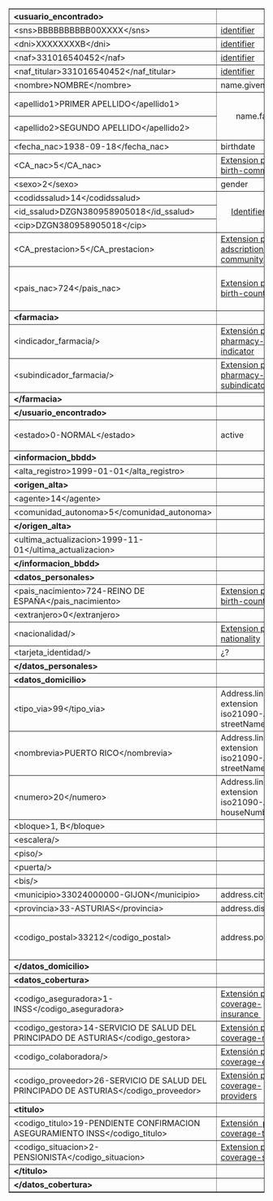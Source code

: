 <table border="1">
<colgroup>
<col style="width: 47%" />
<col style="width: 21%" />
<col style="width: 17%" />
<col style="width: 13%" />
</colgroup>
<thead>
<tr>
<th
style="text-align: left;"><strong>&lt;usuario_encontrado&gt;</strong></th>
<th style="text-align: left;"> </th>
<th style="text-align: left;"> </th>
<th style="text-align: left;"> </th>
</tr>
</thead>
<tbody>
<tr>
<td
style="text-align: left;">&lt;sns&gt;BBBBBBBBBB00XXXX&lt;/sns&gt;</td>
<td style="text-align: left;"><a
href="#identificadores">identifier</a></td>
<td style="text-align: left;"> </td>
<td style="text-align: left;"> </td>
</tr>
<tr>
<td style="text-align: left;">&lt;dni&gt;XXXXXXXXB&lt;/dni&gt;</td>
<td style="text-align: left;"><a
href="#identificadores">identifier</a></td>
<td style="text-align: left;"> </td>
<td style="text-align: left;"> </td>
</tr>
<tr>
<td style="text-align: left;">&lt;naf&gt;331016540452&lt;/naf&gt;</td>
<td style="text-align: left;"><a
href="#identificadores">identifier</a></td>
<td style="text-align: left;"> </td>
<td style="text-align: left;"> </td>
</tr>
<tr>
<td
style="text-align: left;">&lt;naf_titular&gt;331016540452&lt;/naf_titular&gt;</td>
<td style="text-align: left;"><a
href="#identificadores">identifier</a></td>
<td style="text-align: left;"> </td>
<td style="text-align: left;"> </td>
</tr>
<tr>
<td style="text-align: left;">&lt;nombre&gt;NOMBRE&lt;/nombre&gt;</td>
<td style="text-align: left;">name.given</td>
<td style="text-align: left;"> </td>
<td style="text-align: left;"> </td>
</tr>
<tr>
<td style="text-align: left;">&lt;apellido1&gt;PRIMER
APELLIDO&lt;/apellido1&gt;</td>
<td rowspan="2" style="text-align: center;">name.family</td>
<td style="text-align: left;"><a href="#extensiones">Name extension
fathersFamily</a></td>
<td style="text-align: left;"> </td>
</tr>
<tr>
<td style="text-align: left;">&lt;apellido2&gt;SEGUNDO
APELLIDO&lt;/apellido2&gt;</td>
<td style="text-align: left;"><a href="#extensiones">Name extension
mothersFamily</a></td>
<td style="text-align: left;"> </td>
</tr>
<tr>
<td
style="text-align: left;">&lt;fecha_nac&gt;1938-09-18&lt;/fecha_nac&gt;</td>
<td style="text-align: left;">birthdate</td>
<td style="text-align: left;"> </td>
<td style="text-align: left;"> </td>
</tr>
<tr>
<td style="text-align: left;">&lt;CA_nac&gt;5&lt;/CA_nac&gt;</td>
<td style="text-align: left;"><a href="#extensiones">Extension
patient-birth-community</a></td>
<td style="text-align: left;"> </td>
<td style="text-align: left;"> </td>
</tr>
<tr>
<td style="text-align: left;">&lt;sexo&gt;2&lt;/sexo&gt;</td>
<td style="text-align: left;">gender</td>
<td style="text-align: left;"> </td>
<td style="text-align: left;"> </td>
</tr>
<tr>
<td
style="text-align: left;">&lt;codidssalud&gt;14&lt;/codidssalud&gt;</td>
<td rowspan="3" style="text-align: center;"><a
href="#identificadores">Identifier (CIP)</a></td>
<td style="text-align: left;"> </td>
<td style="text-align: left;"> </td>
</tr>
<tr>
<td
style="text-align: left;">&lt;id_ssalud&gt;DZGN380958905018&lt;/id_ssalud&gt;</td>
<td style="text-align: left;"> </td>
<td style="text-align: left;"> </td>
</tr>
<tr>
<td
style="text-align: left;">&lt;cip&gt;DZGN380958905018&lt;/cip&gt;</td>
<td style="text-align: left;"> </td>
<td style="text-align: left;"> </td>
</tr>
<tr>
<td
style="text-align: left;">&lt;CA_prestacion&gt;5&lt;/CA_prestacion&gt;</td>
<td style="text-align: left;"><a href="#extensiones">Extension
patient-adscription-community</a></td>
<td style="text-align: left;"> </td>
<td style="text-align: left;"> </td>
</tr>
<tr>
<td style="text-align: left;">&lt;pais_nac&gt;724&lt;/pais_nac&gt;</td>
<td style="text-align: left;"><a href="#extensiones">Extension
patient-birth-country</a></td>
<td style="text-align: left;">Address.country extension
iso21090-SC-coding</td>
<td style="text-align: left;"> </td>
</tr>
<tr>
<td style="text-align: left;"><strong>&lt;farmacia&gt;</strong></td>
<td style="text-align: left;"> </td>
<td style="text-align: left;"> </td>
<td style="text-align: left;"> </td>
</tr>
<tr>
<td style="text-align: left;">&lt;indicador_farmacia/&gt;</td>
<td style="text-align: left;"><a href="#extensiones">Extensión
patient-pharmacy-indicator</a></td>
<td style="text-align: left;"> </td>
<td style="text-align: left;"> </td>
</tr>
<tr>
<td style="text-align: left;">&lt;subindicador_farmacia/&gt;</td>
<td style="text-align: left;"><a href="#extensiones">Extension
patient-pharmacy-subindicator</a></td>
<td style="text-align: left;"> </td>
<td style="text-align: left;"> </td>
</tr>
<tr>
<td style="text-align: left;"><strong>&lt;/farmacia&gt;</strong></td>
<td style="text-align: left;"> </td>
<td style="text-align: left;"> </td>
<td style="text-align: left;"> </td>
</tr>
<tr>
<td
style="text-align: left;"><strong>&lt;/usuario_encontrado&gt;</strong></td>
<td style="text-align: left;"> </td>
<td style="text-align: left;"> </td>
<td style="text-align: left;"> </td>
</tr>
<tr>
<td style="text-align: left;">&lt;estado&gt;0-NORMAL&lt;/estado&gt;</td>
<td style="text-align: left;">active</td>
<td style="text-align: left;">0 🡪 true, resto 🡪 false</td>
<td style="text-align: left;"> </td>
</tr>
<tr>
<td
style="text-align: left;"><strong>&lt;informacion_bbdd&gt;</strong></td>
<td style="text-align: left;"> </td>
<td style="text-align: left;"> </td>
<td style="text-align: left;"> </td>
</tr>
<tr>
<td
style="text-align: left;">&lt;alta_registro&gt;1999-01-01&lt;/alta_registro&gt;</td>
<td style="text-align: left;"> </td>
<td style="text-align: left;"> </td>
<td style="text-align: left;"> </td>
</tr>
<tr>
<td style="text-align: left;"><strong>&lt;origen_alta&gt;</strong></td>
<td style="text-align: left;"> </td>
<td style="text-align: left;"> </td>
<td style="text-align: left;"> </td>
</tr>
<tr>
<td style="text-align: left;">&lt;agente&gt;14&lt;/agente&gt;</td>
<td style="text-align: left;"> </td>
<td style="text-align: left;"> </td>
<td style="text-align: left;"> </td>
</tr>
<tr>
<td
style="text-align: left;">&lt;comunidad_autonoma&gt;5&lt;/comunidad_autonoma&gt;</td>
<td style="text-align: left;"> </td>
<td style="text-align: left;"> </td>
<td style="text-align: left;"> </td>
</tr>
<tr>
<td style="text-align: left;"><strong>&lt;/origen_alta&gt;</strong></td>
<td style="text-align: left;"> </td>
<td style="text-align: left;"> </td>
<td style="text-align: left;"> </td>
</tr>
<tr>
<td
style="text-align: left;">&lt;ultima_actualizacion&gt;1999-11-01&lt;/ultima_actualizacion&gt;</td>
<td style="text-align: left;"> </td>
<td style="text-align: left;"> </td>
<td style="text-align: left;"> </td>
</tr>
<tr>
<td
style="text-align: left;"><strong>&lt;/informacion_bbdd&gt;</strong></td>
<td style="text-align: left;"> </td>
<td style="text-align: left;"> </td>
<td style="text-align: left;"> </td>
</tr>
<tr>
<td
style="text-align: left;"><strong>&lt;datos_personales&gt;</strong></td>
<td style="text-align: left;"> </td>
<td style="text-align: left;"> </td>
<td style="text-align: left;"> </td>
</tr>
<tr>
<td style="text-align: left;">&lt;pais_nacimiento&gt;724-REINO DE
ESPAÑA&lt;/pais_nacimiento&gt;</td>
<td style="text-align: left;"><a href="#extensiones">Extension
patient-birth-country</a></td>
<td style="text-align: left;"> </td>
<td style="text-align: left;"> </td>
</tr>
<tr>
<td
style="text-align: left;">&lt;extranjero&gt;0&lt;/extranjero&gt;</td>
<td style="text-align: left;"> </td>
<td style="text-align: left;"> </td>
<td style="text-align: left;"> </td>
</tr>
<tr>
<td style="text-align: left;">&lt;nacionalidad/&gt;</td>
<td style="text-align: left;"><a href="#extensiones">Extension
patient-nationality</a></td>
<td style="text-align: left;"> </td>
<td style="text-align: left;"> </td>
</tr>
<tr>
<td style="text-align: left;">&lt;tarjeta_identidad/&gt;</td>
<td style="text-align: left;">¿?</td>
<td style="text-align: left;"> </td>
<td style="text-align: left;"> </td>
</tr>
<tr>
<td
style="text-align: left;"><strong>&lt;/datos_personales&gt;</strong></td>
<td style="text-align: left;"> </td>
<td style="text-align: left;"> </td>
<td style="text-align: left;"> </td>
</tr>
<tr>
<td
style="text-align: left;"><strong>&lt;datos_domicilio&gt;</strong></td>
<td style="text-align: left;"> </td>
<td style="text-align: left;"> </td>
<td style="text-align: left;"> </td>
</tr>
<tr>
<td style="text-align: left;">&lt;tipo_via&gt;99&lt;/tipo_via&gt;</td>
<td style="text-align: left;">Address.line extension
iso21090-ADXP-streetNameType</td>
<td style="text-align: left;"> </td>
<td rowspan="4" style="text-align: center;">address.text</td>
</tr>
<tr>
<td style="text-align: left;">&lt;nombrevia&gt;PUERTO
RICO&lt;/nombrevia&gt;</td>
<td style="text-align: left;">Address.line extension
iso21090-ADXP-streetName</td>
<td rowspan="3" style="text-align: center;">address.line</td>
</tr>
<tr>
<td style="text-align: left;">&lt;numero&gt;20&lt;/numero&gt;</td>
<td style="text-align: left;">Address.line extension
iso21090-ADXP-houseNumber</td>
</tr>
<tr>
<td style="text-align: left;">&lt;bloque&gt;1, B&lt;/bloque&gt;</td>
<td style="text-align: left;"> </td>
</tr>
<tr>
<td style="text-align: left;">&lt;escalera/&gt;</td>
<td style="text-align: left;"> </td>
<td style="text-align: left;"> </td>
<td style="text-align: left;"> </td>
</tr>
<tr>
<td style="text-align: left;">&lt;piso/&gt;</td>
<td style="text-align: left;"> </td>
<td style="text-align: left;"> </td>
<td style="text-align: left;"> </td>
</tr>
<tr>
<td style="text-align: left;">&lt;puerta/&gt;</td>
<td style="text-align: left;"> </td>
<td style="text-align: left;"> </td>
<td style="text-align: left;"> </td>
</tr>
<tr>
<td style="text-align: left;">&lt;bis/&gt;</td>
<td style="text-align: left;"> </td>
<td style="text-align: left;"> </td>
<td style="text-align: left;"> </td>
</tr>
<tr>
<td
style="text-align: left;">&lt;municipio&gt;33024000000-GIJON&lt;/municipio&gt;</td>
<td style="text-align: left;">address.city</td>
<td style="text-align: left;"> </td>
<td style="text-align: left;"> </td>
</tr>
<tr>
<td
style="text-align: left;">&lt;provincia&gt;33-ASTURIAS&lt;/provincia&gt;</td>
<td style="text-align: left;">address.district</td>
<td style="text-align: left;"> </td>
<td style="text-align: left;"> </td>
</tr>
<tr>
<td
style="text-align: left;">&lt;codigo_postal&gt;33212&lt;/codigo_postal&gt;</td>
<td style="text-align: left;">address.postalCode</td>
<td style="text-align: left;">Address.line extension
iso21090-ADXP-postBox</td>
<td style="text-align: left;"> </td>
</tr>
<tr>
<td
style="text-align: left;"><strong>&lt;/datos_domicilio&gt;</strong></td>
<td style="text-align: left;"> </td>
<td style="text-align: left;"> </td>
<td style="text-align: left;"> </td>
</tr>
<tr>
<td
style="text-align: left;"><strong>&lt;datos_cobertura&gt;</strong></td>
<td style="text-align: left;"> </td>
<td style="text-align: left;"> </td>
<td style="text-align: left;"> </td>
</tr>
<tr>
<td
style="text-align: left;">&lt;codigo_aseguradora&gt;1-INSS&lt;/codigo_aseguradora&gt;</td>
<td style="text-align: left;"><a href="#extensiones">Extensión
patient-coverage-insurance </a></td>
<td style="text-align: left;"> </td>
<td style="text-align: left;"> </td>
</tr>
<tr>
<td style="text-align: left;">&lt;codigo_gestora&gt;14-SERVICIO DE SALUD
DEL PRINCIPADO DE ASTURIAS&lt;/codigo_gestora&gt;</td>
<td style="text-align: left;"><a href="#extensiones">Extensión
patient-coverage-mgt</a></td>
<td style="text-align: left;"> </td>
<td style="text-align: left;"> </td>
</tr>
<tr>
<td style="text-align: left;">&lt;codigo_colaboradora/&gt;</td>
<td style="text-align: left;"><a href="#extensiones">Extensión
patient-coverage-entities</a></td>
<td style="text-align: left;"> </td>
<td style="text-align: left;"> </td>
</tr>
<tr>
<td style="text-align: left;">&lt;codigo_proveedor&gt;26-SERVICIO DE
SALUD DEL PRINCIPADO DE ASTURIAS&lt;/codigo_proveedor&gt;</td>
<td style="text-align: left;"><a href="#extensiones">Extensión
patient-coverage-providers</a></td>
<td style="text-align: left;"> </td>
<td style="text-align: left;"> </td>
</tr>
<tr>
<td style="text-align: left;"><strong>&lt;titulo&gt;</strong></td>
<td style="text-align: left;"> </td>
<td style="text-align: left;"> </td>
<td style="text-align: left;"> </td>
</tr>
<tr>
<td style="text-align: left;">&lt;codigo_titulo&gt;19-PENDIENTE
CONFIRMACION ASEGURAMIENTO INSS&lt;/codigo_titulo&gt;</td>
<td style="text-align: left;"><a href="#extensiones">Extensión
 patient-coverage-title</a></td>
<td style="text-align: left;"> </td>
<td style="text-align: left;"> </td>
</tr>
<tr>
<td
style="text-align: left;">&lt;codigo_situacion&gt;2-PENSIONISTA&lt;/codigo_situacion&gt;</td>
<td style="text-align: left;"><a href="#extensiones">Extension
patient-coverage-situation</a></td>
<td style="text-align: left;"> </td>
<td style="text-align: left;"> </td>
</tr>
<tr>
<td style="text-align: left;"><strong>&lt;/titulo&gt;</strong></td>
<td style="text-align: left;"> </td>
<td style="text-align: left;"> </td>
<td style="text-align: left;"> </td>
</tr>
<tr>
<td
style="text-align: left;"><strong>&lt;/datos_cobertura&gt;</strong></td>
<td style="text-align: left;"> </td>
<td style="text-align: left;"> </td>
<td style="text-align: left;"> </td>
</tr>
</tbody>
</table>